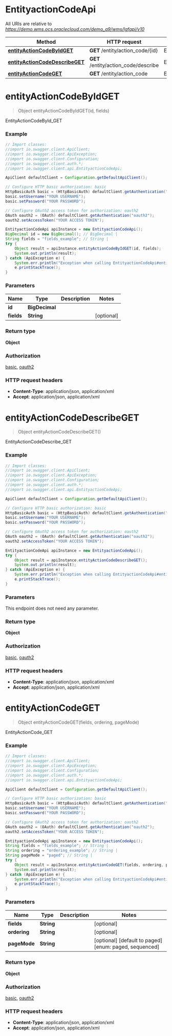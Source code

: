 # EntityactionCodeApi

All URIs are relative to *https://demo.wms.ocs.oraclecloud.com/demo_a9/wms/lgfapi/v10*

Method | HTTP request | Description
------------- | ------------- | -------------
[**entityActionCodeByIdGET**](EntityactionCodeApi.md#entityActionCodeByIdGET) | **GET** /entity/action_code/{id} | EntityActionCodeById_GET
[**entityActionCodeDescribeGET**](EntityactionCodeApi.md#entityActionCodeDescribeGET) | **GET** /entity/action_code/describe | EntityActionCodeDescribe_GET
[**entityActionCodeGET**](EntityactionCodeApi.md#entityActionCodeGET) | **GET** /entity/action_code | EntityActionCode_GET


<a name="entityActionCodeByIdGET"></a>
# **entityActionCodeByIdGET**
> Object entityActionCodeByIdGET(id, fields)

EntityActionCodeById_GET



### Example
```java
// Import classes:
//import io.swagger.client.ApiClient;
//import io.swagger.client.ApiException;
//import io.swagger.client.Configuration;
//import io.swagger.client.auth.*;
//import io.swagger.client.api.EntityactionCodeApi;

ApiClient defaultClient = Configuration.getDefaultApiClient();

// Configure HTTP basic authorization: basic
HttpBasicAuth basic = (HttpBasicAuth) defaultClient.getAuthentication("basic");
basic.setUsername("YOUR USERNAME");
basic.setPassword("YOUR PASSWORD");

// Configure OAuth2 access token for authorization: oauth2
OAuth oauth2 = (OAuth) defaultClient.getAuthentication("oauth2");
oauth2.setAccessToken("YOUR ACCESS TOKEN");

EntityactionCodeApi apiInstance = new EntityactionCodeApi();
BigDecimal id = new BigDecimal(); // BigDecimal | 
String fields = "fields_example"; // String | 
try {
    Object result = apiInstance.entityActionCodeByIdGET(id, fields);
    System.out.println(result);
} catch (ApiException e) {
    System.err.println("Exception when calling EntityactionCodeApi#entityActionCodeByIdGET");
    e.printStackTrace();
}
```

### Parameters

Name | Type | Description  | Notes
------------- | ------------- | ------------- | -------------
 **id** | **BigDecimal**|  |
 **fields** | **String**|  | [optional]

### Return type

**Object**

### Authorization

[basic](../README.md#basic), [oauth2](../README.md#oauth2)

### HTTP request headers

 - **Content-Type**: application/json, application/xml
 - **Accept**: application/json, application/xml

<a name="entityActionCodeDescribeGET"></a>
# **entityActionCodeDescribeGET**
> Object entityActionCodeDescribeGET()

EntityActionCodeDescribe_GET



### Example
```java
// Import classes:
//import io.swagger.client.ApiClient;
//import io.swagger.client.ApiException;
//import io.swagger.client.Configuration;
//import io.swagger.client.auth.*;
//import io.swagger.client.api.EntityactionCodeApi;

ApiClient defaultClient = Configuration.getDefaultApiClient();

// Configure HTTP basic authorization: basic
HttpBasicAuth basic = (HttpBasicAuth) defaultClient.getAuthentication("basic");
basic.setUsername("YOUR USERNAME");
basic.setPassword("YOUR PASSWORD");

// Configure OAuth2 access token for authorization: oauth2
OAuth oauth2 = (OAuth) defaultClient.getAuthentication("oauth2");
oauth2.setAccessToken("YOUR ACCESS TOKEN");

EntityactionCodeApi apiInstance = new EntityactionCodeApi();
try {
    Object result = apiInstance.entityActionCodeDescribeGET();
    System.out.println(result);
} catch (ApiException e) {
    System.err.println("Exception when calling EntityactionCodeApi#entityActionCodeDescribeGET");
    e.printStackTrace();
}
```

### Parameters
This endpoint does not need any parameter.

### Return type

**Object**

### Authorization

[basic](../README.md#basic), [oauth2](../README.md#oauth2)

### HTTP request headers

 - **Content-Type**: application/json, application/xml
 - **Accept**: application/json, application/xml

<a name="entityActionCodeGET"></a>
# **entityActionCodeGET**
> Object entityActionCodeGET(fields, ordering, pageMode)

EntityActionCode_GET



### Example
```java
// Import classes:
//import io.swagger.client.ApiClient;
//import io.swagger.client.ApiException;
//import io.swagger.client.Configuration;
//import io.swagger.client.auth.*;
//import io.swagger.client.api.EntityactionCodeApi;

ApiClient defaultClient = Configuration.getDefaultApiClient();

// Configure HTTP basic authorization: basic
HttpBasicAuth basic = (HttpBasicAuth) defaultClient.getAuthentication("basic");
basic.setUsername("YOUR USERNAME");
basic.setPassword("YOUR PASSWORD");

// Configure OAuth2 access token for authorization: oauth2
OAuth oauth2 = (OAuth) defaultClient.getAuthentication("oauth2");
oauth2.setAccessToken("YOUR ACCESS TOKEN");

EntityactionCodeApi apiInstance = new EntityactionCodeApi();
String fields = "fields_example"; // String | 
String ordering = "ordering_example"; // String | 
String pageMode = "paged"; // String | 
try {
    Object result = apiInstance.entityActionCodeGET(fields, ordering, pageMode);
    System.out.println(result);
} catch (ApiException e) {
    System.err.println("Exception when calling EntityactionCodeApi#entityActionCodeGET");
    e.printStackTrace();
}
```

### Parameters

Name | Type | Description  | Notes
------------- | ------------- | ------------- | -------------
 **fields** | **String**|  | [optional]
 **ordering** | **String**|  | [optional]
 **pageMode** | **String**|  | [optional] [default to paged] [enum: paged, sequenced]

### Return type

**Object**

### Authorization

[basic](../README.md#basic), [oauth2](../README.md#oauth2)

### HTTP request headers

 - **Content-Type**: application/json, application/xml
 - **Accept**: application/json, application/xml

